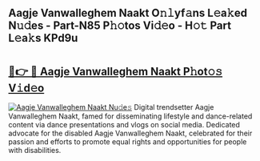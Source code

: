 ## Aagje Vanwalleghem Naakt O𝚗𝚕yf𝚊ns L𝚎a𝚔ed N𝚞𝚍es - Part-N85 P𝚑𝚘tos Vi𝚍𝚎o - H𝚘𝚝 Part L𝚎a𝚔s KPd9u

# <h2><a href="http://kf8m4k.oniu.top/?m=Aagje+Vanwalleghem+Naakt">🔗👉 🔴 Aagje Vanwalleghem Naakt P𝚑ot𝚘𝚜 V𝚒d𝚎o</a></h2>

[![Aagje Vanwalleghem Naakt Nu𝚍e𝚜](https://i.imgur.com/0qMVB7G.gif)](http://kf8m4k.oniu.top/?m=Aagje+Vanwalleghem+Naakt)
Digital trendsetter Aagje Vanwalleghem Naakt, famed for disseminating lifestyle and dance-related content via dance presentations and vlogs on social media. Dedicated advocate for the disabled Aagje Vanwalleghem Naakt, celebrated for their passion and efforts to promote equal rights and opportunities for people with disabilities.  
